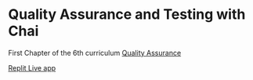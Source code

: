 # Quality Assurance and Testing with Chai

First Chapter of the 6th curriculum [Quality Assurance](https://www.freecodecamp.org/learn/quality-assurance)

[Replit Live app](https://Quality-Assurance-and-Testing-with-Chai.teknician.repl.co)
